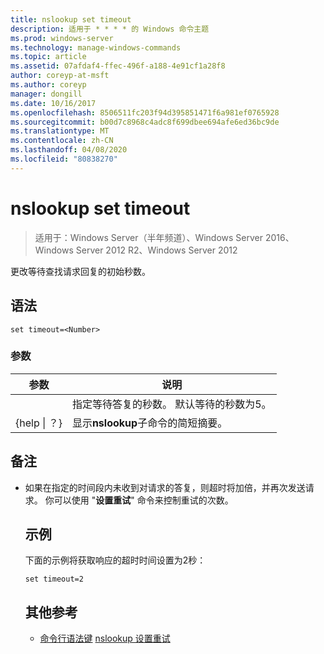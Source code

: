 ```yaml
---
title: nslookup set timeout
description: 适用于 * * * * 的 Windows 命令主题
ms.prod: windows-server
ms.technology: manage-windows-commands
ms.topic: article
ms.assetid: 07afdaf4-ffec-496f-a188-4e91cf1a28f8
author: coreyp-at-msft
ms.author: coreyp
manager: dongill
ms.date: 10/16/2017
ms.openlocfilehash: 8506511fc203f94d395851471f6a981ef0765928
ms.sourcegitcommit: b00d7c8968c4adc8f699dbee694afe6ed36bc9de
ms.translationtype: MT
ms.contentlocale: zh-CN
ms.lasthandoff: 04/08/2020
ms.locfileid: "80838270"
---
```

# <a name="nslookup-set-timeout"></a>nslookup set timeout

>适用于：Windows Server（半年频道）、Windows Server 2016、Windows Server 2012 R2、Windows Server 2012

更改等待查找请求回复的初始秒数。
## <a name="syntax"></a>语法
```
set timeout=<Number>
```
### <a name="parameters"></a>参数

|    参数    |                                           说明                                            |
|-----------------|--------------------------------------------------------------------------------------------------|
|    <Number>     | 指定等待答复的秒数。 默认等待的秒数为5。 |
| {help &#124; ？} |                      显示**nslookup**子命令的简短摘要。                       |

## <a name="remarks"></a>备注
- 如果在指定的时间段内未收到对请求的答复，则超时将加倍，并再次发送请求。 你可以使用 "**设置重试**" 命令来控制重试的次数。
  ## <a name="examples"></a><a name=BKMK_examples></a>示例
  下面的示例将获取响应的超时时间设置为2秒：
  ```
  set timeout=2
  ```
  ## <a name="additional-references"></a>其他参考
  - [命令行语法键](command-line-syntax-key.md)
  [nslookup 设置重试](nslookup-set-retry.md)
